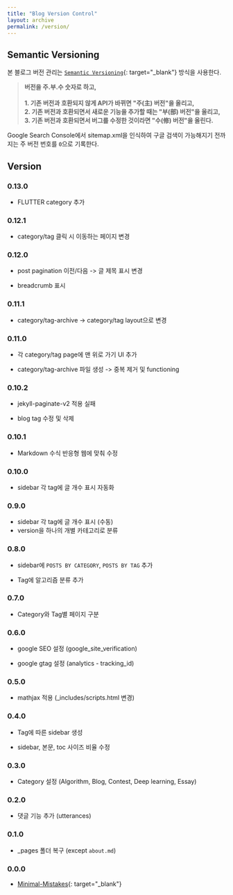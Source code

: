 ```yaml
---
title: "Blog Version Control"
layout: archive
permalink: /version/
---
```


## Semantic Versioning

본 블로그 버전 관리는 [`Semantic Versioning`](https://semver.org/lang/ko/){: target="_blank"} 방식을 사용한다.

> <b>버전을 주.부.수 숫자로 하고,<br><br> 1. 기존 버전과 호환되지 않게 API가 바뀌면 "주(主) 버전"을 올리고,<br>2. 기존 버전과 호환되면서 새로운 기능을 추가할 때는 "부(部) 버전"을 올리고,<br>3. 기존 버전과 호환되면서 버그를 수정한 것이라면 "수(修) 버전"을 올린다.</b>

Google Search Console에서 sitemap.xml을 인식하여 구글 검색이 가능해지기 전까지는 주 버전 번호를 `0`으로 기록한다.

## Version

### 0.13.0

* FLUTTER category 추가

### 0.12.1

* category/tag 클릭 시 이동하는 페이지 변경

### 0.12.0

* post pagination 이전/다음 -> 글 제목 표시 변경

* breadcrumb 표시

### 0.11.1

* category/tag-archive -> category/tag layout으로 변경

### 0.11.0

* 각 category/tag page에 맨 위로 가기 UI 추가

* category/tag-archive 파일 생성 -> 중복 제거 및 functioning

### 0.10.2

* jekyll-paginate-v2 적용 실패

* blog tag 수정 및 삭제

### 0.10.1

* Markdown 수식 반응형 웹에 맞춰 수정

### 0.10.0

* sidebar 각 tag에 글 개수 표시 자동화

### 0.9.0

* sidebar 각 tag에 글 개수 표시 (수동)
* version을 하나의 개별 카테고리로 분류

### 0.8.0

* sidebar에 `POSTS BY CATEGORY`, `POSTS BY TAG` 추가

* Tag에 알고리즘 분류 추가

### 0.7.0

* Category와 Tag별 페이지 구분

### 0.6.0

* google SEO 설정 (google_site_verification)

* google gtag 설정 (analytics - tracking_id)

### 0.5.0

* mathjax 적용 (_includes/scripts.html 변경)

### 0.4.0

* Tag에 따른 sidebar 생성

* sidebar, 본문, toc 사이즈 비율 수정

### 0.3.0

* Category 설정 (Algorithm, Blog, Contest, Deep learning, Essay)

### 0.2.0

* 댓글 기능 추가 (utterances)

### 0.1.0

* _pages 폴더 복구 (except `about.md`)

### 0.0.0

* [Minimal-Mistakes](https://mmistakes.github.io/minimal-mistakes/){: target="_blank"}


